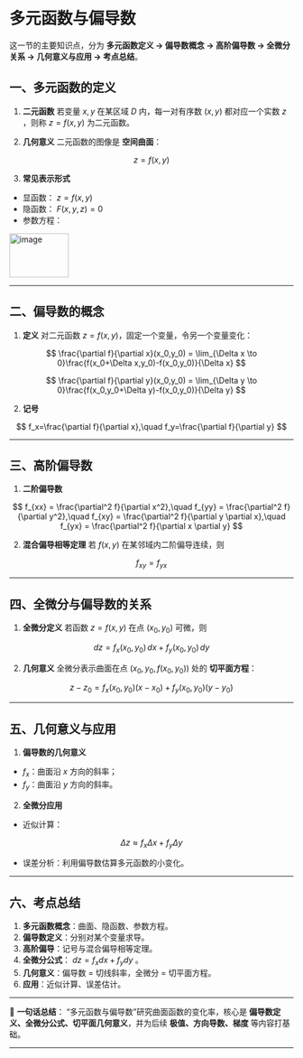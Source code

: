 # 多元函数与偏导数
这一节的主要知识点，分为 **多元函数定义 → 偏导数概念 → 高阶偏导数 → 全微分关系 → 几何意义与应用 → 考点总结**。


## 一、多元函数的定义

1. **二元函数**
   若变量 $x,y$ 在某区域 $D$ 内，每一对有序数 $(x,y)$ 都对应一个实数 $z$ ，则称 $z=f(x,y)$ 为二元函数。

2. **几何意义**
   二元函数的图像是 **空间曲面**：

$$
z=f(x,y)
$$

3. **常见表示形式**

* 显函数： $z=f(x,y)$
* 隐函数： $F(x,y,z)=0$
* 参数方程：
<img width="105" height="78" alt="image" src="https://github.com/user-attachments/assets/f542b917-7deb-4502-9fa7-42df8bbad507" />


---

## 二、偏导数的概念

1. **定义**
   对二元函数 $z=f(x,y)$，固定一个变量，令另一个变量变化：

$$
\frac{\partial f}{\partial x}(x_0,y_0) = \lim_{\Delta x \to 0}\frac{f(x_0+\Delta x,y_0)-f(x_0,y_0)}{\Delta x}
$$

$$
\frac{\partial f}{\partial y}(x_0,y_0) = \lim_{\Delta y \to 0}\frac{f(x_0,y_0+\Delta y)-f(x_0,y_0)}{\Delta y}
$$

2. **记号**

$$
f_x=\frac{\partial f}{\partial x},\quad f_y=\frac{\partial f}{\partial y}
$$

---

## 三、高阶偏导数

1. **二阶偏导数**

$$
f_{xx} = \frac{\partial^2 f}{\partial x^2},\quad f_{yy} = \frac{\partial^2 f}{\partial y^2},\quad f_{xy} = \frac{\partial^2 f}{\partial y \partial x},\quad f_{yx} = \frac{\partial^2 f}{\partial x \partial y}
$$

2. **混合偏导相等定理**
   若 $f(x,y)$ 在某邻域内二阶偏导连续，则

$$
f_{xy} = f_{yx}
$$

---

## 四、全微分与偏导数的关系

1. **全微分定义**
   若函数 $z=f(x,y)$ 在点 $(x_0,y_0)$ 可微，则

$$
dz = f_x(x_0,y_0)\,dx + f_y(x_0,y_0)\,dy
$$

2. **几何意义**
   全微分表示曲面在点 $(x_0,y_0,f(x_0,y_0))$ 处的 **切平面方程**：

$$
z-z_0 = f_x(x_0,y_0)(x-x_0)+f_y(x_0,y_0)(y-y_0)
$$

---

## 五、几何意义与应用

1. **偏导数的几何意义**

* $f_x$：曲面沿 $x$ 方向的斜率；
* $f_y$：曲面沿 $y$ 方向的斜率。

2. **全微分应用**

* 近似计算：

$$
\Delta z \approx f_x\Delta x + f_y\Delta y
$$
* 误差分析：利用偏导数估算多元函数的小变化。

---

## 六、考点总结

1. **多元函数概念**：曲面、隐函数、参数方程。
2. **偏导数定义**：分别对某个变量求导。
3. **高阶偏导**：记号与混合偏导相等定理。
4. **全微分公式**： $dz=f_x dx+f_y dy$ 。
5. **几何意义**：偏导数 = 切线斜率，全微分 = 切平面方程。
6. **应用**：近似计算、误差估计。

---

📌 **一句话总结**：
“多元函数与偏导数”研究曲面函数的变化率，核心是 **偏导数定义、全微分公式、切平面几何意义**，并为后续 **极值、方向导数、梯度** 等内容打基础。

---



